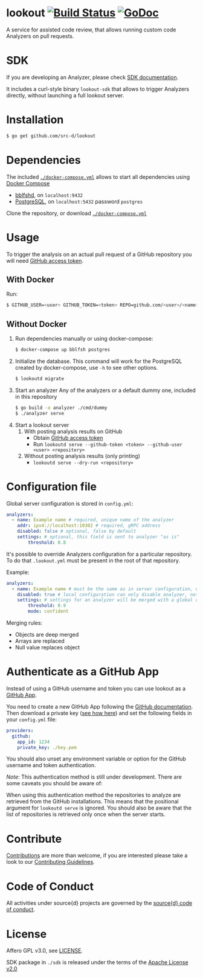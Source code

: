 # lookout [![Build Status](https://travis-ci.org/src-d/lookout.svg)](https://travis-ci.org/src-d/lookout) [![GoDoc](https://godoc.org/gopkg.in/src-d/lookout?status.svg)](https://godoc.org/github.com/src-d/lookout)

A service for assisted code review, that allows running custom code Analyzers on pull requests.

# SDK

If you are developing an Analyzer, please check [SDK documentation](./sdk/README.md).

It includes a curl-style binary `lookout-sdk` that allows to trigger Analyzers directly, without launching a full lookout server.

# Installation

```bash
$ go get github.com/src-d/lookout
```

# Dependencies

The included [`./docker-compose.yml`](./docker-compose.yml) allows to start all dependencies using [Docker Compose](https://docs.docker.com/compose/) 

* [bblfshd](https://github.com/bblfsh/bblfshd), on `localhost:9432`
* [PostgreSQL](https://www.postgresql.org/), on `localhost:5432` password `postgres`

Clone the repository, or download [`./docker-compose.yml`](./docker-compose.yml)

# Usage

To trigger the analysis on an actual pull request of a GitHub repository you will need [GitHub access token](https://help.github.com/articles/creating-a-personal-access-token-for-the-command-line/).

## With Docker

Run:

```bash
$ GITHUB_USER=<user> GITHUB_TOKEN=<token> REPO=github.com/<user>/<name> docker-compose up
```

## Without Docker

1. Run dependencies manually or using docker-compose:
    ```bash
    $ docker-compose up bblfsh postgres
    ```
1. Initialize the database. This command will work for the PostgreSQL created by docker-compose, use `-h` to see other options.
    ```bash
    $ lookoutd migrate
    ```
1. Start an analyzer
Any of the analyzers or a default dummy one, included in this repository
    ```bash
    $ go build -o analyzer ./cmd/dummy
    $ ./analyzer serve
    ```
1. Start a lookout server
    1. With posting analysis results on GitHub
        - Obtain [GitHub access token](https://help.github.com/articles/creating-a-personal-access-token-for-the-command-line/)
        - Run `lookoutd serve --github-token <token> --github-user <user> <repository>`
    1. Without posting analysis results (only printing)
        - `lookoutd serve --dry-run <repository>`


# Configuration file

Global server configuration is stored in `config.yml`:

```yml
analyzers:
  - name: Example name # required, unique name of the analyzer
    addr: ipv4://localhost:10302 # required, gRPC address
    disabled: false # optional, false by default
    settings: # optional, this field is sent to analyzer "as is"
        threshold: 0.8
```

It's possible to override Analyzers configuration for a particular repository.
To do that `.lookout.yml` must be present in the root of that repository.

Example:
```yml
analyzers:
  - name: Example name # must be the same as in server configuration, unknown names will be ignored
    disabled: true # local configuration can only disable analyzer, not enable
    settings: # settings for an analyzer will be merged with a global one
        threshold: 0.9
        mode: confident
```

Merging rules:
- Objects are deep merged
- Arrays are replaced
- Null value replaces object

# Authenticate as a GitHub App

Instead of using a GitHub username and token you can use lookout as a [GitHub App](https://developer.github.com/apps/about-apps/).

You need to create a new GitHub App following the [GitHub documentation](https://developer.github.com/apps/building-github-apps/creating-a-github-app/). Then download a private key ([see how here](https://developer.github.com/apps/building-github-apps/authenticating-with-github-apps/)) and set the following fields in your `config.yml` file:

```yml
providers:
  github:
    app_id: 1234
    private_key: ./key.pem
```

You should also unset any environment variable or option for the GitHub username and token authentication.

_Note_: This authentication method is still under development. There are some caveats you should be aware of:

When using this authentication method the repositories to analyze are retrieved from the GitHub installations.
This means that the positional argument for `lookoutd serve` is ignored. You should also be aware that the list of repositories is retrieved only once when the server starts.

# Contribute

[Contributions](https://github.com/src-d/lookout/issues) are more than welcome, if you are interested please take a look to
our [Contributing Guidelines](CONTRIBUTING.md).

# Code of Conduct

All activities under source{d} projects are governed by the [source{d} code of conduct](https://github.com/src-d/guide/blob/master/.github/CODE_OF_CONDUCT.md).

# License
Affero GPL v3.0, see [LICENSE](LICENSE).

SDK package in `./sdk` is released under the terms of the [Apache License v2.0](./sdk/LICENSE)
